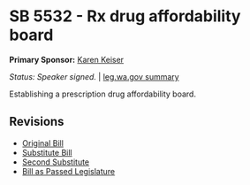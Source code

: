 # SB 5532 - Rx drug affordability board
**Primary Sponsor:** [Karen Keiser](/person/leg/karen.keiser.md)

*Status: Speaker signed.* | [leg.wa.gov summary](https://app.leg.wa.gov/billsummary?BillNumber=5532&Year=2021)

Establishing a prescription drug affordability board.

## Revisions
* [Original Bill](1/)
* [Substitute Bill](S/)
* [Second Substitute](S2/)
* [Bill as Passed Legislature](S2.PL/)